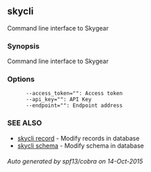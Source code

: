 ## skycli

Command line interface to Skygear

### Synopsis


Command line interface to Skygear

### Options

```
      --access_token="": Access token
      --api_key="": API Key
      --endpoint="": Endpoint address
```

### SEE ALSO
* [skycli record](skycli_record.md)	 - Modify records in database
* [skycli schema](skycli_schema.md)	 - Modify schema in database

###### Auto generated by spf13/cobra on 14-Oct-2015
